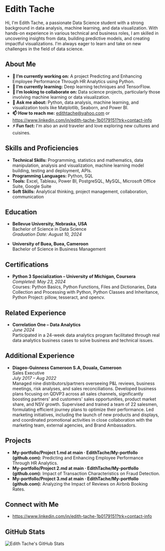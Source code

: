 # Edith Tache

Hi, I'm Edith Tache, a passionate Data Science student with a strong background in data analysis, machine learning, and data visualization. With hands-on experience in various technical and business roles, I am skilled in uncovering insights from data, building predictive models, and creating impactful visualizations. I'm always eager to learn and take on new challenges in the field of data science.

## About Me
- **🔭 I’m currently working on:** A project Predicting and Enhancing Employee Performance Through HR Analytics using Python.
- **🌱 I’m currently learning:** Deep learning techniques and TensorFlow.
- **👯 I’m looking to collaborate on:** Data science projects, particularly those involving machine learning or data visualization.
- **💬 Ask me about:** Python, data analysis, machine learning, and visualization tools like Matplotlib, Seaborn, and Power BI.
- **📫 How to reach me:** edithtache@yahoo.com or https://www.linkedin.com/in/edith-tache-1b0179151?trk=contact-info
- **⚡ Fun fact:** I'm also an avid traveler and love exploring new cultures and cuisines.

## Skills and Proficiencies
- **Technical Skills:** Programming, statistics and mathematics, data manipulation, analysis and visualization, machine learning model building, testing and deployment, APIs.
- **Programming Languages:** Python, SQL
- **Tools:** Excel, Tableau, Power BI, PostgreSQL, MySQL, Microsoft Office Suite, Google Suite
- **Soft Skills:** Analytical thinking, project management, collaboration, communication

## Education
- **Bellevue University, Nebraska, USA**  
  Bachelor of Science in Data Science  
  *Graduation Date: August 10, 2024*

- **University of Buea, Buea, Cameroon**  
  Bachelor of Science in Business Management  

## Certifications
- **Python 3 Specialization – University of Michigan, Coursera**  
  *Completed: May 23, 2024*  
  Courses: Python Basics, Python Functions, Files and Dictionaries, Data Collection and Processing with Python, Python Classes and Inheritance, Python Project: pillow, tesseract, and opencv.

## Related Experience
- **Correlation One – Data Analytics**  
  *June 2024*  
  Participated in a 24-week data analytics program facilitated through real data analytics business cases to solve business and technical issues.

## Additional Experience
- **Diageo-Guinness Cameroon S.A, Douala, Cameroon**  
  Sales Executive  
  *July 2017 – Aug 2022*  
  Managed nine distributors/partners overseeing P&L reviews, business meetings, risk analyses, and sales reconciliations. Developed business plans focusing on QDVP3 across all sales channels, significantly boosting partners' and customers' sales opportunities, product market share, and NSV growth. Supervised and trained a team of 22 salesmen, formulating efficient journey plans to optimize their performance. Led marketing initiatives, including the launch of new products and displays, and coordinated promotional activities in close collaboration with the marketing team, external agencies, and Brand Ambassadors.

## Projects
- **My-portfollo/Project 1.md at main · EdithTache/My-portfollo (github.com):** Predicting and Enhancing Employee Performance Through HR Analytics.
- **My-portfollo/Project 2.md at main · EdithTache/My-portfollo (github.com):** Impact of Transaction Characteristics on Fraud Detection.
- **My-portfollo/Project 3.md at main · EdithTache/My-portfollo (github.com):** Analyzing the Impact of Reviews on Airbnb Booking Rates.

## Connect with Me
- https://www.linkedin.com/in/edith-tache-1b0179151?trk=contact-info
   
## GitHub Stats
![Edith Tache's GitHub Stats](https://github-readme-stats.vercel.app/api?username=edithtache&show_icons=true&theme=radical)
